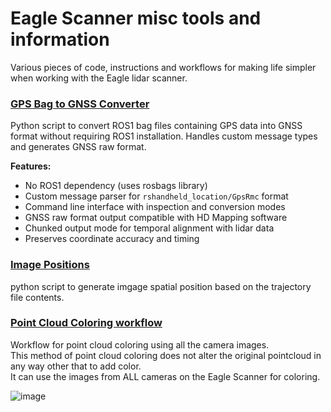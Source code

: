 # Eagle Scanner misc tools and information
Various pieces of code, instructions and workflows for making life simpler when working with the Eagle lidar scanner.

### [GPS Bag to GNSS Converter](https://github.com/0ut5ider/Eagle_Scanner_Misc/tree/main/GPS_bag_to_GNSS)

Python script to convert ROS1 bag files containing GPS data into GNSS format without requiring ROS1 installation. Handles custom message types and generates GNSS raw format.

**Features:**
- No ROS1 dependency (uses rosbags library)
- Custom message parser for `rshandheld_location/GpsRmc` format
- Command line interface with inspection and conversion modes
- GNSS raw format output compatible with HD Mapping software
- Chunked output mode for temporal alignment with lidar data
- Preserves coordinate accuracy and timing

### [Image Positions](https://github.com/0ut5ider/Eagle_Scanner_Misc/tree/main/image_positions)

python script to generate imgage spatial position based on the trajectory file contents.

### [Point Cloud Coloring workflow](https://github.com/0ut5ider/Eagle_Scanner_Misc/tree/main/Metashape%20workflows)

Workflow for point cloud coloring using all the camera images.  
This method of point cloud coloring does not alter the original pointcloud in any way other that to add color.  
It can use the images from ALL cameras on the Eagle Scanner for coloring.

![image](https://github.com/user-attachments/assets/a5f46606-aa14-41a5-9772-31877ad772f8)

